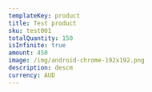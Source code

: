 ```yaml
---
templateKey: product
title: Test product
sku: test001
totalQuantity: 150
isInfinite: true
amount: 450
image: /img/android-chrome-192x192.png
description: descm
currency: AUD
---
```

